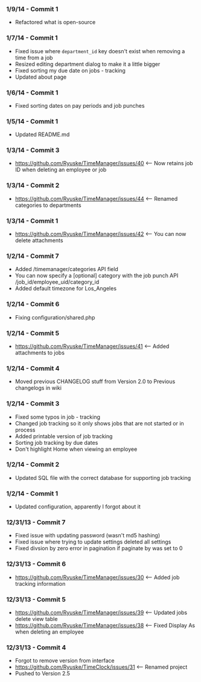 ### 1/9/14 - Commit 1 ###
* Refactored what is open-source

### 1/7/14 - Commit 1 ###
* Fixed issue where `department_id` key doesn't exist when removing a time from a job
* Resized editing department dialog to make it a little bigger
* Fixed sorting my due date on jobs - tracking
* Updated about page

### 1/6/14 - Commit 1 ###
* Fixed sorting dates on pay periods and job punches

### 1/5/14 - Commit 1 ###
* Updated README.md

### 1/3/14 - Commit 3 ###
* https://github.com/Ryuske/TimeManager/issues/40 <-- Now retains job ID when deleting an employee or job

### 1/3/14 - Commit 2 ###
* https://github.com/Ryuske/TimeManager/issues/44 <-- Renamed categories to departments

### 1/3/14 - Commit 1 ###
* https://github.com/Ryuske/TimeManager/issues/42 <-- You can now delete attachments

### 1/2/14 - Commit 7 ###
* Added /timemanager/categories API field
* You can now specify a [optional] category with the job punch API /job_id/employee_uid/category_id
* Added default timezone for Los_Angeles

### 1/2/14 - Commit 6 ###
* Fixing configuration/shared.php

### 1/2/14 - Commit 5 ###
* https://github.com/Ryuske/TimeManager/issues/41 <-- Added attachments to jobs

### 1/2/14 - Commit 4 ###
* Moved previous CHANGELOG stuff from Version 2.0 to Previous changelogs in wiki

### 1/2/14 - Commit 3 ###
* Fixed some typos in job - tracking
* Changed job tracking so it only shows jobs that are not started or in process
* Added printable version of job tracking
* Sorting job tracking by due dates
* Don't highlight Home when viewing an employee

### 1/2/14 - Commit 2 ###
* Updated SQL file with the correct database for supporting job tracking

### 1/2/14 - Commit 1 ###
* Updated configuration, apparently I forgot about it

### 12/31/13 - Commit 7 ###
* Fixed issue with updating password (wasn't md5 hashing)
* Fixed issue where trying to update settings deleted all settings
* Fixed divsion by zero error in pagination if paginate by was set to 0

### 12/31/13 - Commit 6 ###
* https://github.com/Ryuske/TimeManager/issues/30 <-- Added job tracking information

### 12/31/13 - Commit 5 ###
* https://github.com/Ryuske/TimeManager/issues/39 <-- Updated jobs delete view table
* https://github.com/Ryuske/TimeManager/issues/38 <-- Fixed Display As when deleting an employee

### 12/31/13 - Commit 4 ###
* Forgot to remove version from interface
* https://github.com/Ryuske/TimeClock/issues/31 <-- Renamed project
* Pushed to Version 2.5
